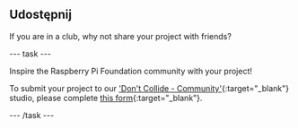 ## Udostępnij

If you are in a club, why not share your project with friends?

--- task ---

Inspire the Raspberry Pi Foundation community with your project!

To submit your project to our ['Don't Collide - Community'](https://wke.lt/w/s/KobNfx){:target="_blank"} studio, please complete [this form](https://form.raspberrypi.org/f/community-project-submissions){:target="_blank"}.

--- /task ---
